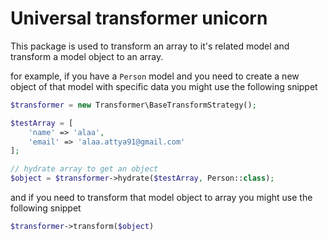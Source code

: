 Universal transformer unicorn
=============================

This package is used to transform an array to it's related model and transform a model object to an array.

for example, if you have a `Person` model and you need to create a new object of that model with specific data
you might use the following snippet

```php
$transformer = new Transformer\BaseTransformStrategy();

$testArray = [
    'name' => 'alaa',
    'email' => 'alaa.attya91@gmail.com'
];

// hydrate array to get an object
$object = $transformer->hydrate($testArray, Person::class);

```

and if you need to transform that model object to array you might use the following snippet

```php
$transformer->transform($object)
```